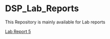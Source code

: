 # DSP_Lab_Reports
This Repository is mainly available for Lab reports 

<a href="https://github.com/Promit-Biswas/DSP_Lab_Reports/tree/main/DSP%20Lab5">Lab Report 5</a>
